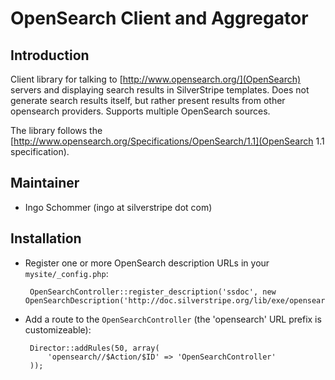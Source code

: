 # OpenSearch Client and Aggregator

## Introduction

Client library for talking to [http://www.opensearch.org/](OpenSearch) servers
and displaying search results in SilverStripe templates.
Does not generate search results itself, but rather present results from other opensearch providers.
Supports multiple OpenSearch sources.

The library follows the [http://www.opensearch.org/Specifications/OpenSearch/1.1](OpenSearch 1.1 specification).

## Maintainer

 * Ingo Schommer (ingo at silverstripe dot com)

## Installation


 * Register one or more OpenSearch description URLs in your `mysite/_config.php`:

		OpenSearchController::register_description('ssdoc', new OpenSearchDescription('http://doc.silverstripe.org/lib/exe/opensearch.php'));
		
 * Add a route to the `OpenSearchController` (the 'opensearch' URL prefix is customizeable):

		Director::addRules(50, array(
			'opensearch//$Action/$ID' => 'OpenSearchController'
		));